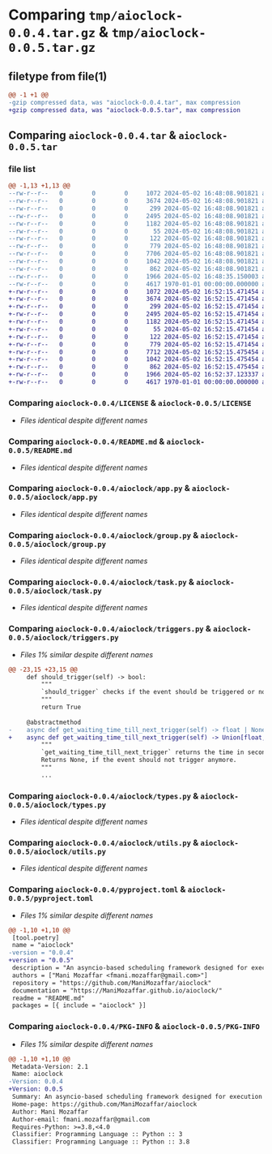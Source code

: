 # Comparing `tmp/aioclock-0.0.4.tar.gz` & `tmp/aioclock-0.0.5.tar.gz`

## filetype from file(1)

```diff
@@ -1 +1 @@
-gzip compressed data, was "aioclock-0.0.4.tar", max compression
+gzip compressed data, was "aioclock-0.0.5.tar", max compression
```

## Comparing `aioclock-0.0.4.tar` & `aioclock-0.0.5.tar`

### file list

```diff
@@ -1,13 +1,13 @@
--rw-r--r--   0        0        0     1072 2024-05-02 16:48:08.901821 aioclock-0.0.4/LICENSE
--rw-r--r--   0        0        0     3674 2024-05-02 16:48:08.901821 aioclock-0.0.4/README.md
--rw-r--r--   0        0        0      299 2024-05-02 16:48:08.901821 aioclock-0.0.4/aioclock/__init__.py
--rw-r--r--   0        0        0     2495 2024-05-02 16:48:08.901821 aioclock-0.0.4/aioclock/app.py
--rw-r--r--   0        0        0     1182 2024-05-02 16:48:08.901821 aioclock-0.0.4/aioclock/group.py
--rw-r--r--   0        0        0       55 2024-05-02 16:48:08.901821 aioclock-0.0.4/aioclock/logger.py
--rw-r--r--   0        0        0      122 2024-05-02 16:48:08.901821 aioclock-0.0.4/aioclock/provider.py
--rw-r--r--   0        0        0      779 2024-05-02 16:48:08.901821 aioclock-0.0.4/aioclock/task.py
--rw-r--r--   0        0        0     7706 2024-05-02 16:48:08.901821 aioclock-0.0.4/aioclock/triggers.py
--rw-r--r--   0        0        0     1042 2024-05-02 16:48:08.901821 aioclock-0.0.4/aioclock/types.py
--rw-r--r--   0        0        0      862 2024-05-02 16:48:08.901821 aioclock-0.0.4/aioclock/utils.py
--rw-r--r--   0        0        0     1966 2024-05-02 16:48:35.150003 aioclock-0.0.4/pyproject.toml
--rw-r--r--   0        0        0     4617 1970-01-01 00:00:00.000000 aioclock-0.0.4/PKG-INFO
+-rw-r--r--   0        0        0     1072 2024-05-02 16:52:15.471454 aioclock-0.0.5/LICENSE
+-rw-r--r--   0        0        0     3674 2024-05-02 16:52:15.471454 aioclock-0.0.5/README.md
+-rw-r--r--   0        0        0      299 2024-05-02 16:52:15.471454 aioclock-0.0.5/aioclock/__init__.py
+-rw-r--r--   0        0        0     2495 2024-05-02 16:52:15.471454 aioclock-0.0.5/aioclock/app.py
+-rw-r--r--   0        0        0     1182 2024-05-02 16:52:15.471454 aioclock-0.0.5/aioclock/group.py
+-rw-r--r--   0        0        0       55 2024-05-02 16:52:15.471454 aioclock-0.0.5/aioclock/logger.py
+-rw-r--r--   0        0        0      122 2024-05-02 16:52:15.471454 aioclock-0.0.5/aioclock/provider.py
+-rw-r--r--   0        0        0      779 2024-05-02 16:52:15.471454 aioclock-0.0.5/aioclock/task.py
+-rw-r--r--   0        0        0     7712 2024-05-02 16:52:15.475454 aioclock-0.0.5/aioclock/triggers.py
+-rw-r--r--   0        0        0     1042 2024-05-02 16:52:15.475454 aioclock-0.0.5/aioclock/types.py
+-rw-r--r--   0        0        0      862 2024-05-02 16:52:15.475454 aioclock-0.0.5/aioclock/utils.py
+-rw-r--r--   0        0        0     1966 2024-05-02 16:52:37.123337 aioclock-0.0.5/pyproject.toml
+-rw-r--r--   0        0        0     4617 1970-01-01 00:00:00.000000 aioclock-0.0.5/PKG-INFO
```

### Comparing `aioclock-0.0.4/LICENSE` & `aioclock-0.0.5/LICENSE`

 * *Files identical despite different names*

### Comparing `aioclock-0.0.4/README.md` & `aioclock-0.0.5/README.md`

 * *Files identical despite different names*

### Comparing `aioclock-0.0.4/aioclock/app.py` & `aioclock-0.0.5/aioclock/app.py`

 * *Files identical despite different names*

### Comparing `aioclock-0.0.4/aioclock/group.py` & `aioclock-0.0.5/aioclock/group.py`

 * *Files identical despite different names*

### Comparing `aioclock-0.0.4/aioclock/task.py` & `aioclock-0.0.5/aioclock/task.py`

 * *Files identical despite different names*

### Comparing `aioclock-0.0.4/aioclock/triggers.py` & `aioclock-0.0.5/aioclock/triggers.py`

 * *Files 1% similar despite different names*

```diff
@@ -23,15 +23,15 @@
     def should_trigger(self) -> bool:
         """
         `should_trigger` checks if the event should be triggered or not.
         """
         return True
 
     @abstractmethod
-    async def get_waiting_time_till_next_trigger(self) -> float | None:
+    async def get_waiting_time_till_next_trigger(self) -> Union[float, None]:
         """
         `get_waiting_time_till_next_trigger` returns the time in seconds, after which the event should be triggered.
         Returns None, if the event should not trigger anymore.
         """
         ...
```

### Comparing `aioclock-0.0.4/aioclock/types.py` & `aioclock-0.0.5/aioclock/types.py`

 * *Files identical despite different names*

### Comparing `aioclock-0.0.4/aioclock/utils.py` & `aioclock-0.0.5/aioclock/utils.py`

 * *Files identical despite different names*

### Comparing `aioclock-0.0.4/pyproject.toml` & `aioclock-0.0.5/pyproject.toml`

 * *Files 1% similar despite different names*

```diff
@@ -1,10 +1,10 @@
 [tool.poetry]
 name = "aioclock"
-version = "0.0.4"
+version = "0.0.5"
 description = "An asyncio-based scheduling framework designed for execution of periodic task with integrated support for dependency injection, enabling efficient and flexiable task management"
 authors = ["Mani Mozaffar <fmani.mozaffar@gmail.com>"]
 repository = "https://github.com/ManiMozaffar/aioclock"
 documentation = "https://ManiMozaffar.github.io/aioclock/"
 readme = "README.md"
 packages = [{ include = "aioclock" }]
```

### Comparing `aioclock-0.0.4/PKG-INFO` & `aioclock-0.0.5/PKG-INFO`

 * *Files 1% similar despite different names*

```diff
@@ -1,10 +1,10 @@
 Metadata-Version: 2.1
 Name: aioclock
-Version: 0.0.4
+Version: 0.0.5
 Summary: An asyncio-based scheduling framework designed for execution of periodic task with integrated support for dependency injection, enabling efficient and flexiable task management
 Home-page: https://github.com/ManiMozaffar/aioclock
 Author: Mani Mozaffar
 Author-email: fmani.mozaffar@gmail.com
 Requires-Python: >=3.8,<4.0
 Classifier: Programming Language :: Python :: 3
 Classifier: Programming Language :: Python :: 3.8
```

